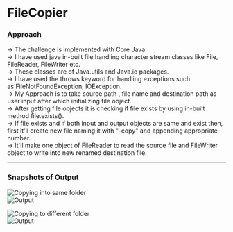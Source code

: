 # FileCopier

<h3>Approach</h3>

-> The challenge is implemented with Core Java.<br>
-> I have used java in-built file handling character stream classes like File, FileReader, FileWriter etc.<br>
-> These classes are of Java.utils and Java.io packages.<br>
-> I have used the throws keyword for handling exceptions such as FileNotFoundException, IOException.<br>
-> My Approach is to take source path , file name and destination path as user input after which initializing file object.<br>
-> After getting file objects it is checking if file exists by using in-built method file.exists(). <br>
-> If file exists and if both input and output objects are same and exist then, first it'll create new file naming it with "-copy" and appending appropriate number.<br>
-> It'll make one object of FileReader to read the source file and FileWriter object to write into new renamed destination file.

<hr>

<h3>Snapshots of Output</h3>

![Copying into same folder](https://user-images.githubusercontent.com/64486280/214250364-8dfd6f86-7812-4d97-bf99-a84980ea6ee3.png)
<br>
![Output](https://user-images.githubusercontent.com/64486280/214250481-fbeb06d9-fddc-4d9d-a24b-0de965db4347.png)
<br>

![Copying to different folder](https://user-images.githubusercontent.com/64486280/214250861-5a78ccb9-c3da-4144-920a-718ba3c664b3.png)
<br>
![Output](https://user-images.githubusercontent.com/64486280/214250885-a0d41ab0-6427-4597-9968-deb42f012250.png)
<br>
